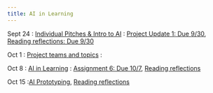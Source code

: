 ```yaml
---
title: AI in Learning
---
```


Sept 24
: [Individual Pitches & Intro to AI](#)
  : [Project Update 1: Due 9/30](https://drive.google.com/drive/folders/1hbx0OF1QKc88oBTR3nn64RTYAzKkrHsr?usp=sharing), [Reading reflections: Due 9/30](https://forms.gle/i9m6SCPz3JDezm6o8)

Oct 1
: [Project teams and topics](#)
  : 

Oct 8
: [AI in Learning](#)
  : [Assignment 6: Due 10/7](https://drive.google.com/drive/folders/1lnL8kJfupv4-aQXAtY42xghxrmac5VQ7?usp=drive_link), [Reading reflections](#)

Oct 15
:[AI Prototyping](https://drive.google.com/drive/folders/1jOFDYALZ-QlNPwXB1leLOAqv5BcKKYNT?usp=drive_link), [Reading reflections](https://forms.gle/vnL2HF3TD1q65jTG7)

<!-- March 11
: [Runtime Analysis](#)
  : [8.1](#), [8.2](#), [8.3](#), [8.4](#)
: **HW 2 due**{: .label .label-red }
 -->

 